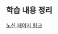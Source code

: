 ## 학습 내용 정리

[노션 페이지 링크](https://hminn.notion.site/TIL-Assignment-06-d4ded5430ef04fc2b6effa3663479cbc)